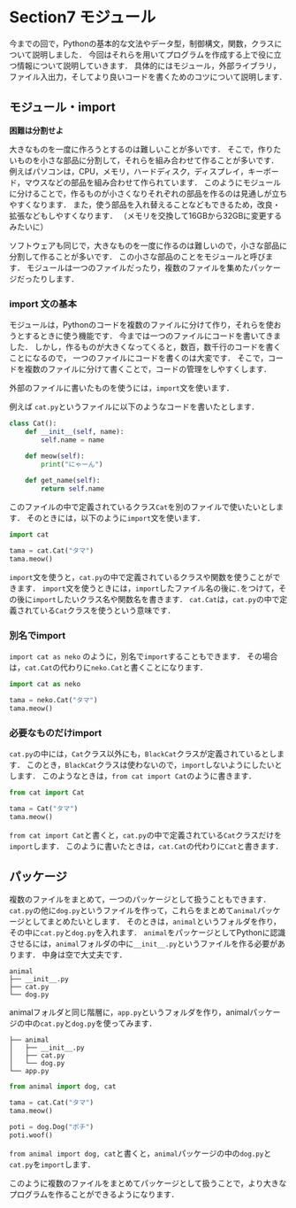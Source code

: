 # Section7 モジュール

今までの回で，Pythonの基本的な文法やデータ型，制御構文，関数，クラスについて説明しました．
今回はそれらを用いてプログラムを作成する上で役に立つ情報について説明していきます．
具体的にはモジュール，外部ライブラリ，ファイル入出力，そしてより良いコードを書くためのコツについて説明します．

## モジュール・import


**困難は分割せよ**

大きなものを一度に作ろうとするのは難しいことが多いです．
そこで，作りたいものを小さな部品に分割して，それらを組み合わせて作ることが多いです．
例えばパソコンは，CPU，メモリ，ハードディスク，ディスプレイ，キーボード，マウスなどの部品を組み合わせて作られています．
このようにモジュールに分けることで，作るものが小さくなりそれぞれの部品を作るのは見通しが立ちやすくなります．
また，使う部品を入れ替えることなどもできるため，改良・拡張などもしやすくなります．
（メモリを交換して16GBから32GBに変更するみたいに）

ソフトウェアも同じで，大きなものを一度に作るのは難しいので，小さな部品に分割して作ることが多いです．
この小さな部品のことをモジュールと呼びます．
モジュールは一つのファイルだったり，複数のファイルを集めたパッケージだったりします．


### import 文の基本

モジュールは，Pythonのコードを複数のファイルに分けて作り，それらを使おうとするときに使う機能です．
今までは一つのファイルにコードを書いてきました．
しかし，作るものが大きくなってくると，数百，数千行のコードを書くことになるので，
一つのファイルにコードを書くのは大変です．
そこで，コードを複数のファイルに分けて書くことで，コードの管理をしやすくします．

外部のファイルに書いたものを使うには，`import`文を使います．

例えば `cat.py`というファイルに以下のようなコードを書いたとします．

```python
class Cat():
    def __init__(self, name):
        self.name = name

    def meow(self):
        print("にゃーん")
    
    def get_name(self):
        return self.name
```

このファイルの中で定義されているクラス`Cat`を別のファイルで使いたいとします．
そのときには，以下のように`import`文を使います．


```python
import cat

tama = cat.Cat("タマ")
tama.meow()
```

`import`文を使うと，`cat.py`の中で定義されているクラスや関数を使うことができます．
`import`文を使うときには，`import`したファイル名の後に`.`をつけて，その後に`import`したいクラス名や関数名を書きます．
`cat.Cat`は，`cat.py`の中で定義されている`Cat`クラスを使うという意味です．

### 別名でimport

`import cat as neko` のように，別名で`import`することもできます．
その場合は，`cat.Cat`の代わりに`neko.Cat`と書くことになります．

```python
import cat as neko

tama = neko.Cat("タマ")
tama.meow()
```

### 必要なものだけimport

`cat.py`の中には，`Cat`クラス以外にも，`BlackCat`クラスが定義されているとします．
このとき，`BlackCat`クラスは使わないので，`import`しないようにしたいとします．
このようなときは，`from cat import Cat`のように書きます．


```python
from cat import Cat

tama = Cat("タマ")
tama.meow()
```

`from cat import Cat`と書くと，`cat.py`の中で定義されている`Cat`クラスだけを`import`します．
このように書いたときは，`cat.Cat`の代わりに`Cat`と書きます．

## パッケージ

複数のファイルをまとめて，一つのパッケージとして扱うこともできます．
`cat.py`の他に`dog.py`というファイルを作って，これらをまとめて`animal`パッケージとしてまとめたいとします．
そのときは，`animal`というフォルダを作り，その中に`cat.py`と`dog.py`を入れます．
`animal`をパッケージとしてPythonに認識させるには，`animal`フォルダの中に`__init__.py`というファイルを作る必要があります．
中身は空で大丈夫です．

```
animal
├── __init__.py
├── cat.py
└── dog.py
```

animalフォルダと同じ階層に，`app.py`というフォルダを作り，animalパッケージの中の`cat.py`と`dog.py`を使ってみます．

```
├── animal
│   ├── __init__.py
│   ├── cat.py
│   └── dog.py
└── app.py
```

```python
from animal import dog, cat

tama = cat.Cat("タマ")
tama.meow()

poti = dog.Dog("ポチ")
poti.woof()
```

`from animal import dog, cat`と書くと，`animal`パッケージの中の`dog.py`と`cat.py`を`import`します．

このように複数のファイルをまとめてパッケージとして扱うことで，より大きなプログラムを作ることができるようになります．




